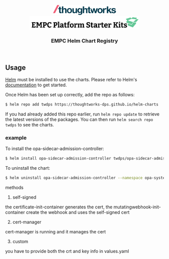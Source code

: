 <div align="center">
	<p>
		<img alt="Thoughtworks Logo" src="https://raw.githubusercontent.com/ThoughtWorks-DPS/static/master/thoughtworks_flamingo_wave.png?sanitize=true" width=200 />
    <br />
		<img alt="DPS Title" src="https://raw.githubusercontent.com/ThoughtWorks-DPS/static/master/EMPCPlatformStarterKitsImage.png?sanitize=true" width=350/>
	</p>
  <h3>EMPC Helm Chart Registry</h3>
</div>
<br />

## Usage

[Helm](https://helm.sh) must be installed to use the charts.  Please refer to Helm's [documentation](https://helm.sh/docs) to get started.  

Once Helm has been set up correctly, add the repo as follows:  

```bash
$ helm repo add twdps https://thoughtworks-dps.github.io/helm-charts
```

If you had already added this repo earlier, run `helm repo update` to retrieve the latest versions of the packages. You can then run `helm search repo twdps` to see the charts.  

### example  

To install the opa-sidecar-admission-controller:  
```bash
$ helm install opa-sidecar-admission-controller twdps/opa-sidecar-admission-controller --namespace opa-system  
```
To uninstall the chart:  
```bash
$ helm uninstall opa-sidecar-admission-controller --namespace opa-system 
```




methods

1. self-signed

the certificate-init-container generates the cert, the mutatingwebhook-init-container create the webhook and uses the self-signed cert

2. cert-manager

cert-manager is running and it manages the cert

3. custom

you have to provide both the crt and key info in values.yaml